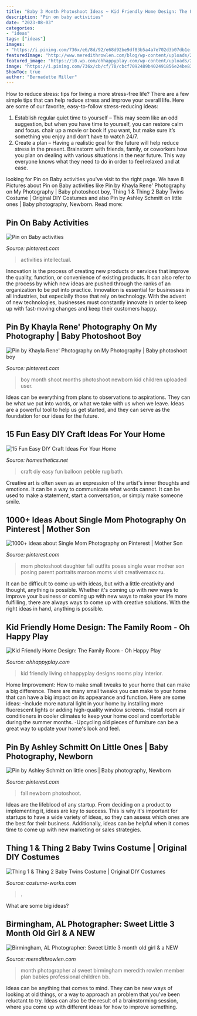 ```yaml
---
title: "Baby 3 Month Photoshoot Ideas ~ Kid Friendly Home Design: The Family Room"
description: "Pin on baby activities"
date: "2023-08-03"
categories:
- "ideas"
tags: ["ideas"]
images:
- "https://i.pinimg.com/736x/e6/8d/92/e68d92be9df83b5a4a7e702d3b07db1e--learn-photography-children-photography.jpg"
featuredImage: "http://www.meredithrowlen.com/blog/wp-content/uploads/2011/02/DSC_6220(pp_w729_h920).jpg"
featured_image: "https://i0.wp.com/ohhappyplay.com/wp-content/uploads/2016/03/img_0007-1.jpg"
image: "https://i.pinimg.com/736x/cb/cf/70/cbcf7092489b402491856e24be83251a.jpg"
ShowToc: true
author: "Bernadette Miller"
---
```



How to reduce stress: tips for living a more stress-free life?
There are a few simple tips that can help reduce stress and improve your overall life. Here are some of our favorite, easy-to-follow stress-reducing ideas: 
1. Establish regular quiet time to yourself – This may seem like an odd suggestion, but when you have time to yourself, you can restore calm and focus. chair up a movie or book if you want, but make sure it’s something you enjoy and don’t have to watch 24/7. 
2. Create a plan – Having a realistic goal for the future will help reduce stress in the present. Brainstorm with friends, family, or coworkers how you plan on dealing with various situations in the near future. This way everyone knows what they need to do in order to feel relaxed and at ease. 

	

		
looking for Pin on Baby activities you've visit to the right page. We have 8 Pictures about Pin on Baby activities like Pin by Khayla Rene&#039; Photography on My Photography | Baby photoshoot boy, Thing 1 &amp; Thing 2 Baby Twins Costume | Original DIY Costumes and also Pin by Ashley Schmitt on little ones | Baby photography, Newborn. Read more:
		
    
## Pin On Baby Activities

<img loading=lazy src="https://i.pinimg.com/736x/cb/cf/70/cbcf7092489b402491856e24be83251a.jpg" onerror="this.onerror=null;this.src='https://tse3.mm.bing.net/th?id=OIP.syvPHaeCtKuVQn5GRjrGlAHaLH&amp;pid=15.1';" alt="Pin on Baby activities">

_Source: pinterest.com_

>activities intellectual. 

	

Innovation is the process of creating new products or services that improve the quality, function, or convenience of existing products. It can also refer to the process by which new ideas are pushed through the ranks of an organization to be put into practice. Innovation is essential for businesses in all industries, but especially those that rely on technology. With the advent of new technologies, businesses must constantly innovate in order to keep up with fast-moving changes and keep their customers happy.

    
## Pin By Khayla Rene&#039; Photography On My Photography | Baby Photoshoot Boy

<img loading=lazy src="https://i.pinimg.com/736x/e6/8d/92/e68d92be9df83b5a4a7e702d3b07db1e--learn-photography-children-photography.jpg" onerror="this.onerror=null;this.src='https://tse1.mm.bing.net/th?id=OIP.xux7-kZsrM9KhjqQ7cCZBgHaKX&amp;pid=15.1';" alt="Pin by Khayla Rene&#039; Photography on My Photography | Baby photoshoot boy">

_Source: pinterest.com_

>boy month shoot months photoshoot newborn kid children uploaded user. 

	

Ideas can be everything from plans to observations to aspirations. They can be what we put into words, or what we take with us when we leave. Ideas are a powerful tool to help us get started, and they can serve as the foundation for our ideas for the future.

    
## 15 Fun Easy DIY Craft Ideas For Your Home

<img loading=lazy src="http://i1.wp.com/homesthetics.net/wp-content/uploads/2014/12/DIY-Craft-Ideas-hometshetics-11.jpg?resize=620%2C1614" onerror="this.onerror=null;this.src='https://tse4.mm.bing.net/th?id=OIP.Exs2Pvz6O_KKmAI7AqN4FAHaTR&amp;pid=15.1';" alt="15 Fun Easy DIY Craft Ideas For Your Home">

_Source: homesthetics.net_

>craft diy easy fun balloon pebble rug bath. 

	

Creative art is often seen as an expression of the artist's inner thoughts and emotions. It can be a way to communicate what words cannot. It can be used to make a statement, start a conversation, or simply make someone smile.

    
## 1000+ Ideas About Single Mom Photography On Pinterest | Mother Son

<img loading=lazy src="https://i.pinimg.com/736x/92/28/d7/9228d7fe41722dbb0273d144f90c7ed3--single-mom-photography-single-moms.jpg" onerror="this.onerror=null;this.src='https://tse4.mm.bing.net/th?id=OIP.s7wR2BywpIHcGjVYzl94PQHaLH&amp;pid=15.1';" alt="1000+ ideas about Single Mom Photography on Pinterest | Mother Son">

_Source: pinterest.com_

>mom photoshoot daughter fall outfits poses single wear mother son posing parent portraits maroon moms visit creativemaxx ru. 

	

It can be difficult to come up with ideas, but with a little creativity and thought, anything is possible. Whether it's coming up with new ways to improve your business or coming up with new ways to make your life more fulfilling, there are always ways to come up with creative solutions. With the right ideas in hand, anything is possible.

    
## Kid Friendly Home Design: The Family Room - Oh Happy Play

<img loading=lazy src="https://i0.wp.com/ohhappyplay.com/wp-content/uploads/2016/03/img_0007-1.jpg" onerror="this.onerror=null;this.src='https://tse3.mm.bing.net/th?id=OIP.iI4sOvT3VOBYVGC_4WgYJAHaLH&amp;pid=15.1';" alt="Kid Friendly Home Design: The Family Room - Oh Happy Play">

_Source: ohhappyplay.com_

>kid friendly living ohhappyplay designs rooms play interior. 

	

Home Improvement: How to make small tweaks to your home that can make a big difference.
There are many small tweaks you can make to your home that can have a big impact on its appearance and function. Here are some ideas: 
-Include more natural light in your home by installing more fluorescent lights or adding high-quality window screens. 
-Install room air conditioners in cooler climates to keep your home cool and comfortable during the summer months. 
-Upcycling old pieces of furniture can be a great way to update your home's look and feel.

    
## Pin By Ashley Schmitt On Little Ones | Baby Photography, Newborn

<img loading=lazy src="https://i.pinimg.com/736x/90/59/95/9059952ff0694ec1a39a1c667289c631--fall-baby-pics-fall-pics.jpg" onerror="this.onerror=null;this.src='https://tse3.mm.bing.net/th?id=OIP.l3gNo9mV82_lWGqBXagHHQHaKt&amp;pid=15.1';" alt="Pin by Ashley Schmitt on little ones | Baby photography, Newborn">

_Source: pinterest.com_

>fall newborn photoshoot. 

	

Ideas are the lifeblood of any startup. From deciding on a product to implementing it, ideas are key to success. This is why it's important for startups to have a wide variety of ideas, so they can assess which ones are the best for their business. Additionally, ideas can be helpful when it comes time to come up with new marketing or sales strategies.

    
## Thing 1 &amp; Thing 2 Baby Twins Costume | Original DIY Costumes

<img loading=lazy src="https://photos.costume-works.com/full/thing_1_n_thing_212.jpg" onerror="this.onerror=null;this.src='https://tse4.mm.bing.net/th?id=OIP.QfghECs8vztfsRD3GhNbCAHaJ3&amp;pid=15.1';" alt="Thing 1 &amp; Thing 2 Baby Twins Costume | Original DIY Costumes">

_Source: costume-works.com_

>. 

	

What are some big ideas?
 

    
## Birmingham, AL Photographer: Sweet Little 3 Month Old Girl &amp; A NEW

<img loading=lazy src="http://www.meredithrowlen.com/blog/wp-content/uploads/2011/02/DSC_6220(pp_w729_h920).jpg" onerror="this.onerror=null;this.src='https://tse2.mm.bing.net/th?id=OIP.dN6RPC45LcVvRC5lkKkzlgHaJW&amp;pid=15.1';" alt="Birmingham, AL Photographer: Sweet Little 3 month old girl &amp; a NEW">

_Source: meredithrowlen.com_

>month photographer al sweet birmingham meredith rowlen member plan babies professional children bb. 

	

Ideas can be anything that comes to mind. They can be new ways of looking at old things, or a way to approach an problem that you've been reluctant to try. Ideas can also be the result of a brainstorming session, where you come up with different ideas for how to improve something.


